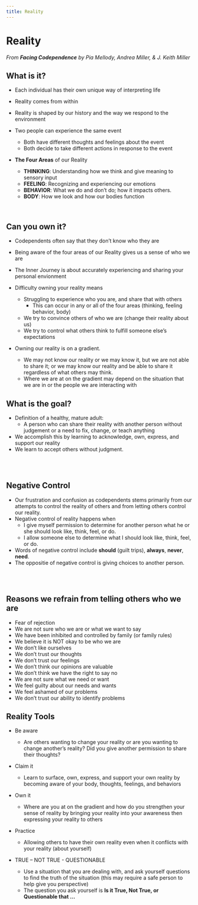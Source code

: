 ```yaml
---
title: Reality
---
```

# Reality

*From **Facing Codependence** by Pia Mellody, Andrea Miller, &amp; J. Keith Miller*

## What is it?

* Each individual has their own unique way of interpreting life
* Reality comes from within  
* Reality is shaped by our history and the way we respond to the environment  
* Two people can experience the same event
  * Both have different thoughts and feelings about the event
  * Both decide to take different actions in response to the event

* **The Four Areas** of our Reality
  * **THINKING**: Understanding how we think and give meaning to sensory input
  * **FEELING**: Recognizing and experiencing our emotions
  * **BEHAVIOR**: What we do and don’t do; how it impacts others.
  * **BODY**: How we look and how our bodies function

<br>

## Can you own it?

* Codependents often say that they don’t know who they are
* Being aware of the four areas of our Reality gives us a sense of who we are
* The Inner Journey is about accurately experiencing and sharing your personal envionment 
* Difficulty owning your reality means
  * Struggling to experience who you are, and share that with others
    * This can occur in any or all of the four areas (thinking, feeling behavior, body)
  * We try to convince others of who we are (change their reality about us)
  * We try to control what others think to fulfill someone else’s expectations

* Owning our reality is on a gradient.
  * We may not know our reality or we may know it, but we are not able to share it; or we may know our reality and be able to share it regardless of what others may think.
  * Where we are at on the gradient may depend on the situation that we are in or the people we are interacting with

<div class="page"></div>

## What is the goal?

* Definition of a healthy, mature adult:
    * A person who can share their reality with another person without judgement or a need to fix, change, or teach anything  
* We accomplish this by learning to acknowledge, own, express, and support our reality
* We learn to accept others without judgment.

<br><br>

## Negative Control

* Our frustration and confusion as codependents stems primarily from our attempts to control the reality of others and from letting others control our reality.
* Negative control of reality happens when
  * I give myself permission to determine for another person what he or she should look like, think, feel, or do.
  * I allow someone else to determine what I should look like, think, feel, or do.
* Words of negative control include **should** (guilt trips), **always**, **never**, **need**.
* The oppositie of negative control is giving choices to another person.

<br><br>

## Reasons we refrain from telling others who we are

* Fear of rejection
* We are not sure who we are or what we want to say
* We have been inhibited and controlled by family (or family rules)
* We believe it is NOT okay to be who we are
* We don’t like ourselves
* We don’t trust our thoughts
* We don’t trust our feelings
* We don’t think our opinions are valuable
* We don’t think we have the right to say no
* We are not sure what we need or want
* We feel guilty about our needs and wants
* We feel ashamed of our problems
* We don’t trust our ability to identify problems

<div class="page"></div>

## Reality Tools

* Be aware  
    * Are others wanting to change your reality or are you wanting to change another’s reality? Did you give another permission to share their thoughts?

* Claim it  
  * Learn to surface, own, express, and support your own reality by becoming aware of your body, thoughts, feelings, and behaviors

* Own it  
  * Where are you at on the gradient and how do you strengthen your sense of reality by bringing your reality into your awareness then expressing your reality to others

* Practice
  * Allowing others to have their own reality even when it conflicts with your reality (about yourself)

* TRUE – NOT TRUE - QUESTIONABLE
  * Use a situation that you are dealing with, and ask yourself questions to find the truth of the situation (this may require a safe person to help give you perspective)  
  * The question you ask yourself is **Is it True, Not True, or Questionable that ...**